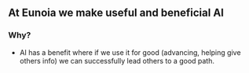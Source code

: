 ## At Eunoia we make useful and beneficial AI

### Why?

* AI has a benefit where if we use it for good (advancing, helping give others info) we can successfully lead others to a good path.
